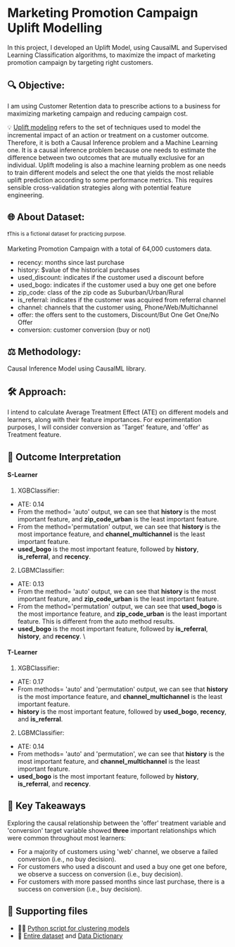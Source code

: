 # Marketing Promotion Campaign Uplift Modelling
In this project, I developed an Uplift Model, using CausalML and Supervised Learning Classification algorithms, to maximize the impact of marketing promotion campaign by targeting right customers.

## 🔍 Objective: 
I am using Customer Retention data to prescribe actions to a business for maximizing marketing campaign and reducing campaign cost.

  💡 [Uplift modeling](https://proceedings.mlr.press/v67/gutierrez17a/gutierrez17a.pdf) refers to the set of techniques used to model the incremental impact of an action or treatment on a customer outcome. Therefore, it is both a Causal Inference problem and a Machine Learning one. It is a causal inference problem because one needs to estimate the difference between two outcomes that are mutually exclusive for an individual. Uplift modeling is also a machine learning problem as one needs to train different models and select the one that yields the most reliable uplift prediction according to some performance metrics. This requires sensible cross-validation strategies along with potential feature engineering.

## 🌐 About Dataset:
  <sup>:exclamation:This is a fictional dataset for practicing purpose.</sup><sub></sub>

Marketing Promotion Campaign with a total of 64,000 customers data.
- recency: months since last purchase
- history: $value of the historical purchases
- used_discount: indicates if the customer used a discount before
- used_bogo: indicates if the customer used a buy one get one before
- zip_code: class of the zip code as Suburban/Urban/Rural
- is_referral: indicates if the customer was acquired from referral channel
- channel: channels that the customer using, Phone/Web/Multichannel
- offer: the offers sent to the customers, Discount/But One Get One/No Offer
- conversion: customer conversion (buy or not)

## ⚖️ Methodology: 
Causal Inference Model using CausalML library.

## 🛠️ Approach: 
I intend to calculate Average Treatment Effect (ATE) on different models and learners, along with their feature importances. For experimentation purposes, I will consider conversion as 'Target' feature, and 'offer' as Treatment feature.

## 🎉 Outcome Interpretation
#### S-Learner
1. XGBClassifier: 
  - ATE: 0.14
  - From the method= 'auto' output, we can see that **history** is the most important feature, and **zip_code_urban** is the least important feature.
  - From the method='permutation' output, we can see that **history** is the most importance feature, and **channel_multichannel** is the least important feature. 
  - **used_bogo** is the most important feature, followed by **history**, **is_referral**, and **recency**. 
2. LGBMClassifier:
  - ATE: 0.13
  - From the method= 'auto' output, we can see that **history** is the most important feature, and **zip_code_urban** is the least important feature.
  - From the method='permutation' output, we can see that **used_bogo** is the most importance feature, and **zip_code_urban** is the least important feature. This is different from the auto method results.
  - **used_bogo** is the most important feature, followed by **is_referral**, **history**, and **recency**. \

#### T-Learner
1. XGBClassifier:
  - ATE: 0.17
  - From methods= 'auto' and 'permutation' output, we can see that **history** is the most importance feature, and **channel_multichannel** is the least important feature. 
  - **history** is the most important feature, followed by **used_bogo**, **recency**, and **is_referral**. 
2. LGBMClassifier:
  - ATE: 0.14
  - From methods= 'auto' and 'permutation', we can see that **history** is the most important feature, and **channel_multichannel** is the least important feature.
  - **used_bogo** is the most important feature, followed by **history**, **is_referral**, and **recency**.
 
## 🎯 Key Takeaways
Exploring the causal relationship between the 'offer' treatment variable and 'conversion' target variable showed **three** important relationships which were common throughout most learners:
- For a majority of customers using 'web' channel, we observe a failed conversion (i.e., no buy decision).
- For customers who used a discount and used a buy one get one before, we observe a success on conversion (i.e., buy decision).
- For customers with more passed months since last purchase, there is a success on conversion (i.e., buy decision).

## 🔗 Supporting files
- 👩‍💻 [Python script for clustering models](Code/uplift-modeling.ipynb)
- 📁 [Entire dataset](Dataset/customer_retention_data.csv) and [Data Dictionary](Dataset/customer-retention-data-dictionary.xlsx)
